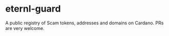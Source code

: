 # eternl-guard
A public registry of Scam tokens, addresses and domains on Cardano. PRs are very welcome.
